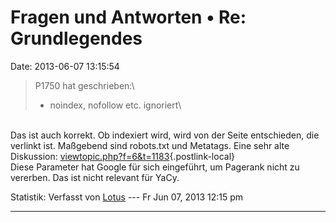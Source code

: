 Fragen und Antworten • Re: Grundlegendes
========================================

Date: 2013-06-07 13:15:54

> <div>
>
> P1750 hat geschrieben:\
> - noindex, nofollow etc. ignoriert\
>
> </div>

\
Das ist auch korrekt. Ob indexiert wird, wird von der Seite entschieden,
die verlinkt ist. Maßgebend sind robots.txt und Metatags. Eine sehr alte
Diskussion:
[viewtopic.php?f=6&t=1183](http://forum.yacy-websuche.de/viewtopic.php?f=6&t=1183){.postlink-local}\
Diese Parameter hat Google für sich eingeführt, um Pagerank nicht zu
vererben. Das ist nicht relevant für YaCy.

Statistik: Verfasst von
[Lotus](http://forum.yacy-websuche.de/memberlist.php?mode=viewprofile&u=68)
--- Fr Jun 07, 2013 12:15 pm

------------------------------------------------------------------------
